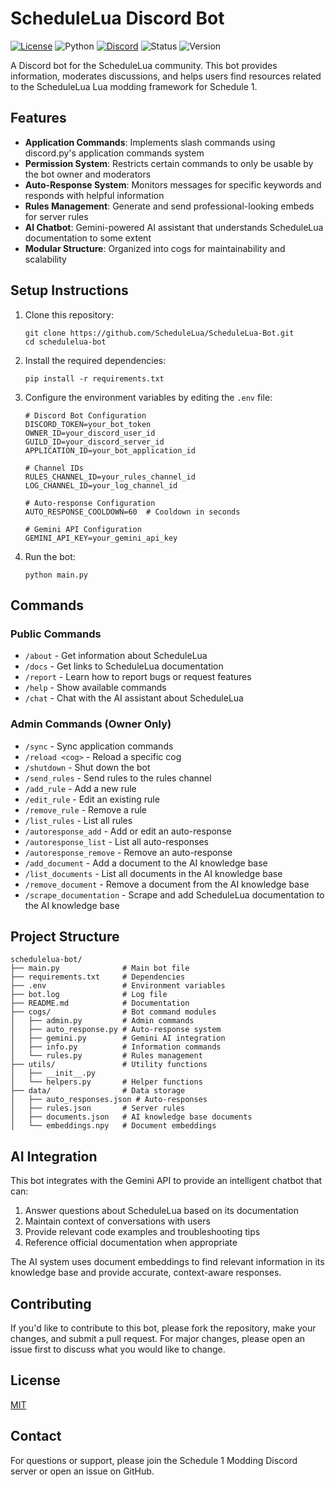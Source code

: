 # ScheduleLua Discord Bot

[![License](https://img.shields.io/badge/license-MIT-blue)](LICENSE)
![Python](https://img.shields.io/badge/python-3.12-blue?logo=python&logoColor=white)
[![Discord](https://img.shields.io/badge/Discord-Online-7289DA?logo=discord&logoColor=white)](https://discord.gg/Ab8snpEFDn)
![Status](https://img.shields.io/badge/status-active-success)
![Version](https://img.shields.io/badge/version-1.0-brightgreen)

A Discord bot for the ScheduleLua community. This bot provides information, moderates discussions, and helps users find resources related to the ScheduleLua Lua modding framework for Schedule 1.

## Features

- **Application Commands**: Implements slash commands using discord.py's application commands system
- **Permission System**: Restricts certain commands to only be usable by the bot owner and moderators
- **Auto-Response System**: Monitors messages for specific keywords and responds with helpful information
- **Rules Management**: Generate and send professional-looking embeds for server rules
- **AI Chatbot**: Gemini-powered AI assistant that understands ScheduleLua documentation to some extent
- **Modular Structure**: Organized into cogs for maintainability and scalability

## Setup Instructions

1. Clone this repository:
   ```
   git clone https://github.com/ScheduleLua/ScheduleLua-Bot.git
   cd schedulelua-bot
   ```

2. Install the required dependencies:
   ```
   pip install -r requirements.txt
   ```

3. Configure the environment variables by editing the `.env` file:
   ```
   # Discord Bot Configuration
   DISCORD_TOKEN=your_bot_token
   OWNER_ID=your_discord_user_id
   GUILD_ID=your_discord_server_id
   APPLICATION_ID=your_bot_application_id

   # Channel IDs
   RULES_CHANNEL_ID=your_rules_channel_id
   LOG_CHANNEL_ID=your_log_channel_id

   # Auto-response Configuration
   AUTO_RESPONSE_COOLDOWN=60  # Cooldown in seconds
   
   # Gemini API Configuration
   GEMINI_API_KEY=your_gemini_api_key
   ```

4. Run the bot:
   ```
   python main.py
   ```

## Commands

### Public Commands

- `/about` - Get information about ScheduleLua
- `/docs` - Get links to ScheduleLua documentation
- `/report` - Learn how to report bugs or request features
- `/help` - Show available commands
- `/chat` - Chat with the AI assistant about ScheduleLua

### Admin Commands (Owner Only)

- `/sync` - Sync application commands
- `/reload <cog>` - Reload a specific cog
- `/shutdown` - Shut down the bot
- `/send_rules` - Send rules to the rules channel
- `/add_rule` - Add a new rule
- `/edit_rule` - Edit an existing rule
- `/remove_rule` - Remove a rule
- `/list_rules` - List all rules
- `/autoresponse_add` - Add or edit an auto-response
- `/autoresponse_list` - List all auto-responses
- `/autoresponse_remove` - Remove an auto-response
- `/add_document` - Add a document to the AI knowledge base
- `/list_documents` - List all documents in the AI knowledge base
- `/remove_document` - Remove a document from the AI knowledge base
- `/scrape_documentation` - Scrape and add ScheduleLua documentation to the AI knowledge base

## Project Structure

```
schedulelua-bot/
├── main.py              # Main bot file
├── requirements.txt     # Dependencies
├── .env                 # Environment variables
├── bot.log              # Log file
├── README.md            # Documentation
├── cogs/                # Bot command modules
│   ├── admin.py         # Admin commands
│   ├── auto_response.py # Auto-response system
│   ├── gemini.py        # Gemini AI integration
│   ├── info.py          # Information commands
│   └── rules.py         # Rules management
├── utils/               # Utility functions
│   ├── __init__.py
│   └── helpers.py       # Helper functions
├── data/                # Data storage
│   ├── auto_responses.json # Auto-responses
│   ├── rules.json       # Server rules
│   ├── documents.json   # AI knowledge base documents
│   └── embeddings.npy   # Document embeddings
```

## AI Integration

This bot integrates with the Gemini API to provide an intelligent chatbot that can:

1. Answer questions about ScheduleLua based on its documentation
2. Maintain context of conversations with users
3. Provide relevant code examples and troubleshooting tips
4. Reference official documentation when appropriate

The AI system uses document embeddings to find relevant information in its knowledge base and provide accurate, context-aware responses.

## Contributing

If you'd like to contribute to this bot, please fork the repository, make your changes, and submit a pull request. For major changes, please open an issue first to discuss what you would like to change.

## License

[MIT](LICENSE)

## Contact

For questions or support, please join the Schedule 1 Modding Discord server or open an issue on GitHub. 